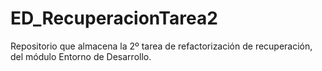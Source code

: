 # ED_RecuperacionTarea2
Repositorio que almacena la 2º tarea de refactorización de recuperación, del módulo Entorno de Desarrollo.
